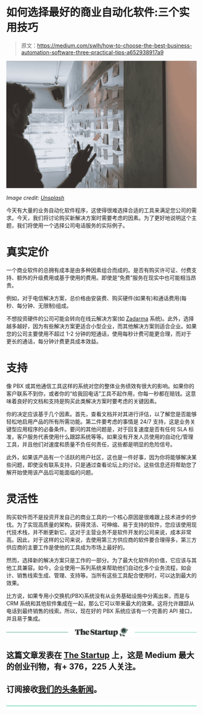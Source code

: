 # 如何选择最好的商业自动化软件:三个实用技巧

> 原文：<https://medium.com/swlh/how-to-choose-the-best-business-automation-software-three-practical-tips-a652938917a9>

![](img/fc63d238572d6c85f1d85a90b5c408df.png)

*Image credit:* [*Unsplash*](https://unsplash.com/photos/36Aai16fubc)

今天有大量的业务自动化软件程序，这使得很难选择合适的工具来满足您公司的需求。今天，我们将讨论购买新解决方案时需要考虑的因素。为了更好地说明这个主题，我们将使用一个选择公司电话服务的实际例子。

# **真实定价**

一个商业软件的总拥有成本是由多种因素组合而成的。是否有购买许可证、付费支持、额外的升级费用或基于使用的费用。即使是“免费”服务在现实中也可能相当昂贵。

例如，对于电信解决方案，总价格由安装费、购买硬件(如果有)和通话费用(每秒、每分钟、无限制)组成。

不想投资硬件的公司可能会转向在线云解决方案(如 [Zadarma](https://zadarma.com/) 系统)。此外，选择越多越好，因为有些解决方案更适合小型企业，而其他解决方案则适合企业。如果您的公司主要使用不超过 1-2 分钟的短通话，使用每秒计费可能更合理，而对于更长的通话，每分钟计费更具成本效益。

# **支持**

像 PBX 或其他通信工具这样的系统对您的整体业务绩效有很大的影响。如果你的客户联系不到你，或者你的“给我回电话”工具不起作用，你每一秒都在赔钱。这意味着良好的文档和支持是购买此类解决方案时要考虑的关键因素。

你的决定应该基于几个因素。首先，查看文档并对其进行评估，以了解您是否能够轻松地启用产品的所有所需功能。第二件要考虑的事情是 24/7 支持，这是业务关键型应用程序的必备条件。要问的其他问题是，对于回复速度是否有任何 SLA 标准，客户服务代表使用什么跟踪系统等等。如果没有开发人员使用的自动化/管理工具，并且他们对速度和质量不负任何责任，这些都是明显的危险信号。

此外，如果该产品有一个活跃的用户社区，这也是一件好事，因为你将能够解决某些问题，即使没有联系支持，只是通过查看论坛上的讨论。这些信息还将帮助您了解开始使用该产品后可能面临的问题。

# **灵活性**

购买软件而不是投资开发自己的商业工具的一个核心原因是很难跟上技术进步的步伐。为了实现高质量的架构，获得灵活、可伸缩、易于支持的软件，您应该使用现代技术栈，并不断更新它。这对于主营业务不是软件开发的公司来说，成本非常高。因此，对于这样的公司来说，去使用第三方供应商的软件要合理得多，第三方供应商的主要工作是使他的工具成为市场上最好的。

然而，选择新的解决方案只是工作的一部分。为了最大化软件的价值，它应该与其他工具兼容。如今，企业使用一系列系统来帮助他们自动化多个业务流程，如会计、销售线索生成、管理、支持等。当所有这些工具配合使用时，可以达到最大的效果。

比方说，如果专用小交换机(PBX)系统没有从业务基础设施中分离出来，而是与 CRM 系统和其他软件集成在一起，那么它可以带来最大的效果。这将允许跟踪从电话到最终销售的线索。所以，现在好的 PBX 系统应该有一个完善的 API 接口，并且易于集成。

[![](img/308a8d84fb9b2fab43d66c117fcc4bb4.png)](https://medium.com/swlh)

## 这篇文章发表在 [The Startup](https://medium.com/swlh) 上，这是 Medium 最大的创业刊物，有+ 376，225 人关注。

## 订阅接收[我们的头条新闻](http://growthsupply.com/the-startup-newsletter/)。

[![](img/b0164736ea17a63403e660de5dedf91a.png)](https://medium.com/swlh)